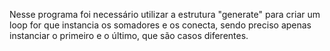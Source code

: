 Nesse programa foi necessário utilizar a estrutura "generate" para criar um loop for que instancia os somadores e os conecta, sendo preciso apenas instanciar o primeiro e o último, que são casos diferentes.
